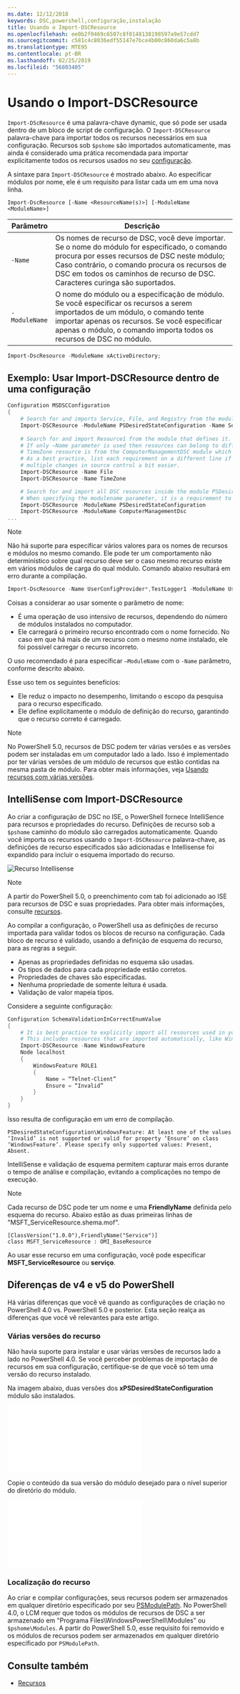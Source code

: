 ```yaml
---
ms.date: 12/12/2018
keywords: DSC,powershell,configuração,instalação
title: Usando o Import-DSCResource
ms.openlocfilehash: ee0b2f0469c6507c8f0148138198597a9e57cdd7
ms.sourcegitcommit: c581c4c8036edf55147e7bce4b00c860da6c5a8b
ms.translationtype: MTE95
ms.contentlocale: pt-BR
ms.lasthandoff: 02/25/2019
ms.locfileid: "56803405"
---
```

# <a name="using-import-dscresource"></a>Usando o Import-DSCResource

`Import-DScResource` é uma palavra-chave dynamic, que só pode ser usada dentro de um bloco de script de configuração. O `Import-DSCResource` palavra-chave para importar todos os recursos necessários em sua configuração. Recursos sob `$pshome` são importados automaticamente, mas ainda é considerado uma prática recomendada para importar explicitamente todos os recursos usados no seu [configuração](Configurations.md).

A sintaxe para `Import-DSCResource` é mostrado abaixo.  Ao especificar módulos por nome, ele é um requisito para listar cada um em uma nova linha.

```syntax
Import-DscResource [-Name <ResourceName(s)>] [-ModuleName <ModuleName>]
```

|Parâmetro  |Descrição  |
|---------|---------|
|`-Name`|Os nomes de recurso de DSC, você deve importar. Se o nome do módulo for especificado, o comando procura por esses recursos de DSC neste módulo; Caso contrário, o comando procura os recursos de DSC em todos os caminhos de recurso de DSC. Caracteres curinga são suportados.|
|`-ModuleName`|O nome do módulo ou a especificação de módulo.  Se você especificar os recursos a serem importados de um módulo, o comando tente importar apenas os recursos. Se você especificar apenas o módulo, o comando importa todos os recursos de DSC no módulo.|

```powershell
Import-DscResource -ModuleName xActiveDirectory;
```

## <a name="example-use-import-dscresource-within-a-configuration"></a>Exemplo: Usar Import-DSCResource dentro de uma configuração

```powershell
Configuration MSDSCConfiguration
{
    # Search for and imports Service, File, and Registry from the module PSDesiredStateConfiguration.
    Import-DSCResource -ModuleName PSDesiredStateConfiguration -Name Service, File, Registry
    
    # Search for and import Resource1 from the module that defines it.
    # If only –Name parameter is used then resources can belong to different PowerShell modules as well.
    # TimeZone resource is from the ComputerManagementDSC module which is not installed by default.
    # As a best practice, list each requirement on a different line if possible.  This makes reviewing
    # multiple changes in source control a bit easier.
    Import-DSCResource -Name File
    Import-DSCResource -Name TimeZone

    # Search for and import all DSC resources inside the module PSDesiredStateConfiguration.
    # When specifying the modulename parameter, it is a requirement to list each on a new line.
    Import-DSCResource -ModuleName PSDesiredStateConfiguration
    Import-DSCResource -ModuleName ComputerManagementDsc
...
```

> [!NOTE]
> Não há suporte para especificar vários valores para os nomes de recursos e módulos no mesmo comando. Ele pode ter um comportamento não determinístico sobre qual recurso deve ser o caso mesmo recurso existe em vários módulos de carga do qual módulo. Comando abaixo resultará em erro durante a compilação.
>
> ```powershell
> Import-DscResource -Name UserConfigProvider*,TestLogger1 -ModuleName UserConfigProv,PsModuleForTestLogger
> ```

Coisas a considerar ao usar somente o parâmetro de nome:

- É uma operação de uso intensivo de recursos, dependendo do número de módulos instalados no computador.
- Ele carregará o primeiro recurso encontrado com o nome fornecido. No caso em que há mais de um recurso com o mesmo nome instalado, ele foi possível carregar o recurso incorreto.

O uso recomendado é para especificar `–ModuleName` com o `-Name` parâmetro, conforme descrito abaixo.

Esse uso tem os seguintes benefícios:

- Ele reduz o impacto no desempenho, limitando o escopo da pesquisa para o recurso especificado.
- Ele define explicitamente o módulo de definição do recurso, garantindo que o recurso correto é carregado.

> [!NOTE]
> No PowerShell 5.0, recursos de DSC podem ter várias versões e as versões podem ser instaladas em um computador lado a lado. Isso é implementado por ter várias versões de um módulo de recursos que estão contidas na mesma pasta de módulo.
> Para obter mais informações, veja [Usando recursos com várias versões](sxsresource.md).

## <a name="intellisense-with-import-dscresource"></a>IntelliSense com Import-DSCResource

Ao criar a configuração de DSC no ISE, o PowerShell fornece IntelliSence para recursos e propriedades do recurso. Definições de recurso sob a `$pshome` caminho do módulo são carregados automaticamente. Quando você importa os recursos usando o `Import-DSCResource` palavra-chave, as definições de recurso especificados são adicionadas e Intellisense foi expandido para incluir o esquema importado do recurso.

![Recurso Intellisense](/media/resource-intellisense.png)

> [!NOTE]
> A partir do PowerShell 5.0, o preenchimento com tab foi adicionado ao ISE para recursos de DSC e suas propriedades. Para obter mais informações, consulte [recursos](../resources/resources.md).

Ao compilar a configuração, o PowerShell usa as definições de recurso importada para validar todos os blocos de recurso na configuração.
Cada bloco de recurso é validado, usando a definição de esquema do recurso, para as regras a seguir.

- Apenas as propriedades definidas no esquema são usadas.
- Os tipos de dados para cada propriedade estão corretos.
- Propriedades de chaves são especificadas.
- Nenhuma propriedade de somente leitura é usada.
- Validação de valor mapeia tipos.

Considere a seguinte configuração:

```powershell
Configuration SchemaValidationInCorrectEnumValue
{
    # It is best practice to explicitly import all resources used in your Configuration.
    # This includes resources that are imported automatically, like WindowsFeature.
    Import-DSCResource -Name WindowsFeature
    Node localhost
    {
        WindowsFeature ROLE1
        {
            Name = “Telnet-Client”
            Ensure = “Invalid”
        }
    }
}
```

Isso resulta de configuração em um erro de compilação.

```output
PSDesiredStateConfiguration\WindowsFeature: At least one of the values ‘Invalid’ is not supported or valid for property ‘Ensure’ on class ‘WindowsFeature’. Please specify only supported values: Present, Absent.
```

IntelliSense e validação de esquema permitem capturar mais erros durante o tempo de análise e compilação, evitando a complicações no tempo de execução.

> [!NOTE]
> Cada recurso de DSC pode ter um nome e uma **FriendlyName** definida pelo esquema do recurso. Abaixo estão as duas primeiras linhas de "MSFT_ServiceResource.shema.mof".
> ```syntax
> [ClassVersion("1.0.0"),FriendlyName("Service")]
> class MSFT_ServiceResource : OMI_BaseResource
> ```
> Ao usar esse recurso em uma configuração, você pode especificar **MSFT_ServiceResource** ou **serviço**.

## <a name="powershell-v4-and-v5-differences"></a>Diferenças de v4 e v5 do PowerShell

Há várias diferenças que você vê quando as configurações de criação no PowerShell 4.0 vs. PowerShell 5.0 e posterior. Esta seção realça as diferenças que você vê relevantes para este artigo.

### <a name="multiple-resource-versions"></a>Várias versões do recurso

Não havia suporte para instalar e usar várias versões de recursos lado a lado no PowerShell 4.0. Se você perceber problemas de importação de recursos em sua configuração, certifique-se de que você só tem uma versão do recurso instalado.

Na imagem abaixo, duas versões dos **xPSDesiredStateConfiguration** módulo são instalados.

![Várias versões de recurso fixas](/media/multiple-resource-versions-broken.md)

Copie o conteúdo da sua versão do módulo desejado para o nível superior do diretório do módulo.

![Várias versões de recurso fixas](/media/multiple-resource-versions-fixed.md)

### <a name="resource-location"></a>Localização do recurso

Ao criar e compilar configurações, seus recursos podem ser armazenados em qualquer diretório especificado por seu [PSModulePath](/powershell/developer/module/modifying-the-psmodulepath-installation-path). No PowerShell 4.0, o LCM requer que todos os módulos de recursos de DSC a ser armazenado em "Programa Files\WindowsPowerShell\Modules" ou `$pshome\Modules`. A partir do PowerShell 5.0, esse requisito foi removido e os módulos de recursos podem ser armazenados em qualquer diretório especificado por `PSModulePath`.

## <a name="see-also"></a>Consulte também

- [Recursos](../resources/resources.md)
